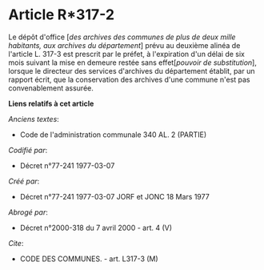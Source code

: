 # Article R*317-2

Le dépôt d'office [*des archives des communes de plus de deux mille habitants, aux archives du département*] prévu au
deuxième alinéa de l'article L. 317-3 est prescrit par le préfet, à l'expiration d'un délai de six mois suivant la mise en
demeure restée sans effet[*pouvoir de substitution*], lorsque le directeur des services d'archives du département établit,
par un rapport écrit, que la conservation des archives d'une commune n'est pas convenablement assurée.

**Liens relatifs à cet article**

_Anciens textes_:

  - Code de l'administration communale 340 AL. 2 (PARTIE)

_Codifié par_:

  - Décret n°77-241 1977-03-07

_Créé par_:

  - Décret n°77-241 1977-03-07 JORF et JONC 18 Mars 1977

_Abrogé par_:

  - Décret n°2000-318 du 7 avril 2000 - art. 4 (V)

_Cite_:

  - CODE DES COMMUNES. - art. L317-3 (M)
